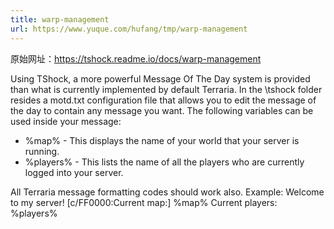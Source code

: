 ```yaml
---
title: warp-management
url: https://www.yuque.com/hufang/tmp/warp-management
---
```


原始网址：<https://tshock.readme.io/docs/warp-management>

Using TShock, a more powerful Message Of The Day system is provided than what is currently implemented by default Terraria. In the \tshock folder resides a motd.txt configuration file that allows you to edit the message of the day to contain any message you want.
The following variables can be used inside your message:

- %map% - This displays the name of your world that your server is running.
- %players% - This lists the name of all the players who are currently logged into your server.

All Terraria message formatting codes should work also.
Example:
Welcome to my server!
\[c/FF0000:Current map:] %map%
Current players: %players%
